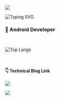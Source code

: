 <img src="https://capsule-render.vercel.app/api?type=waving&color=auto&height=150&section=header" />

![Typing SVG](https://readme-typing-svg.demolab.com?font=Rubik&weight=700&size=35&duration=1500&pause=10000&color=204FFF&random=false&width=435&lines=Welcome+to+Oscar+World+!)

### 📱 Android Developer

<br/>

![Top Langs](https://github-readme-stats.vercel.app/api/top-langs/?username=Oscar-World)

<br/>

#### 👇 Technical Blog Link

<a href="https://oscarstory.tistory.com/"><img src="https://img.shields.io/badge/TISTORY-EC4815?style=flat-square&logo=Tistory&logoColor=FFFFFF"/></a>

<img src="https://capsule-render.vercel.app/api?type=waving&color=auto&height=150&section=footer" />
